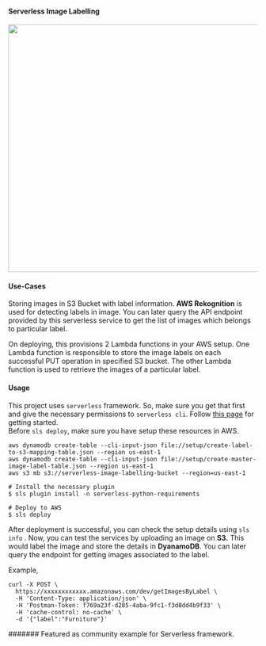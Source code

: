 
#### Serverless Image Labelling

<img src="https://user-images.githubusercontent.com/16336390/90423966-fb30e780-e0da-11ea-8adf-01124ca0bfc3.png" width="600" height="500" />

#### Use-Cases

Storing images in S3 Bucket with label information. **AWS Rekognition** is used for detecting labels in image. You can later query the API endpoint provided by this serverless service to get the list of images which belongs to particular label. 

On deploying, this provisions 2 Lambda functions in your AWS setup. One Lambda function is responsible to store the image labels on each successful PUT operation in specified S3 bucket. The other Lambda function is used to retrieve the images of a particular label.

#### Usage

This project uses `serverless` framework. So, make sure you get that first and give the necessary permissions to `serverless cli`. Follow [this page](https://www.serverless.com/framework/docs/getting-started/) for getting started. <br>
Before `sls deploy`, make sure you have setup these resources in AWS.
```
aws dynamodb create-table --cli-input-json file://setup/create-label-to-s3-mapping-table.json --region us-east-1
aws dynamodb create-table --cli-input-json file://setup/create-master-image-label-table.json --region us-east-1
aws s3 mb s3://serverless-image-labelling-bucket --region=us-east-1
```

```
# Install the necessary plugin
$ sls plugin install -n serverless-python-requirements
```
```
# Deploy to AWS
$ sls deploy
```
After deployment is successful, you can check the setup details using `sls info` . Now, you can test the services by uploading an image on **S3.** This would label the image and store the details in **DyanamoDB**. You can later query the endpoint for getting images associated to the label.

Example,

    curl -X POST \
      https://xxxxxxxxxxxx.amazonaws.com/dev/getImagesByLabel \
      -H 'Content-Type: application/json' \
      -H 'Postman-Token: f769a23f-d285-4aba-9fc1-f3d8dd4b9f33' \
      -H 'cache-control: no-cache' \
      -d '{"label":"Furniture"}'
      
####### Featured as community example for Serverless framework.


